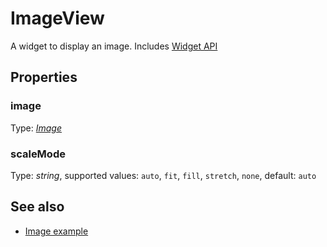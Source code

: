 ---
---
# ImageView
A widget to display an image.
Includes [Widget API](Widget.md)

## Properties
### image
Type: *[Image](../types.md#image)*

### scaleMode
Type: *string*, supported values: `auto`, `fit`, `fill`, `stretch`, `none`, default: `auto`


## See also
- [Image example](https://github.com/eclipsesource/tabris-js/blob/v1.4.0/examples/image/image.js)
